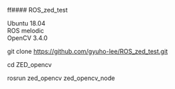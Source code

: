 ff#### ROS_zed_test

Ubuntu 18.04  
ROS melodic  
OpenCV 3.4.0  

git clone https://github.com/gyuho-lee/ROS_zed_test.git  

cd ZED_opencv  

rosrun zed_opencv zed_opencv_node
